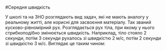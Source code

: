 #Середня швидкість

У школi та на ЗНО розглядають вид задач, якi не мають аналогу у реальному життi, але кориснi для засвоєння матерiалу. Так званий кусково-рiвномiрний рух. Розглядається рух тiла, при якому у нього стрибкоподiбно змiнюється швидкiсть. Наприклад, тiло стояло 2 секунди, потiм 3 секунди рухалось зi швидкiстю 2 м/с, потiм 2 секунди зi швидкiстю 3 м/с. Виглядає це таким чином: